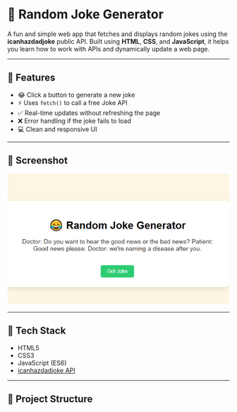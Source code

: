 # 🤣 Random Joke Generator

A fun and simple web app that fetches and displays random jokes using the **icanhazdadjoke** public API. Built using **HTML**, **CSS**, and **JavaScript**, it helps you learn how to work with APIs and dynamically update a web page.

---

## 🚀 Features

- 😂 Click a button to generate a new joke
- ⚡ Uses `fetch()` to call a free Joke API
- ✅ Real-time updates without refreshing the page
- ❌ Error handling if the joke fails to load
- 💻 Clean and responsive UI

---

## 📸 Screenshot

![Screenshot](screenshot.png)

---

## 🔧 Tech Stack

- HTML5  
- CSS3  
- JavaScript (ES6)  
- [icanhazdadjoke API](https://icanhazdadjoke.com/api)

---

## 📂 Project Structure

